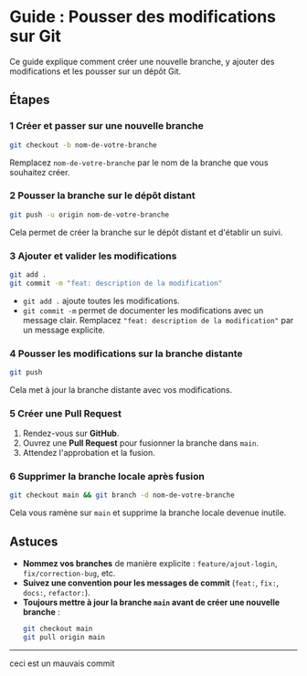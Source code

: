 # Guide : Pousser des modifications sur Git

Ce guide explique comment créer une nouvelle branche, y ajouter des modifications et les pousser sur un dépôt Git.

##  Étapes

### 1️ Créer et passer sur une nouvelle branche
```sh
git checkout -b nom-de-votre-branche
```
Remplacez `nom-de-votre-branche` par le nom de la branche que vous souhaitez créer.

### 2️ Pousser la branche sur le dépôt distant
```sh
git push -u origin nom-de-votre-branche
```
Cela permet de créer la branche sur le dépôt distant et d'établir un suivi.

### 3️ Ajouter et valider les modifications
```sh
git add .
git commit -m "feat: description de la modification"
```
- `git add .` ajoute toutes les modifications.
- `git commit -m` permet de documenter les modifications avec un message clair. Remplacez `"feat: description de la modification"` par un message explicite.

### 4️ Pousser les modifications sur la branche distante
```sh
git push
```
Cela met à jour la branche distante avec vos modifications.

### 5️ Créer une Pull Request
1. Rendez-vous sur **GitHub**.
2. Ouvrez une **Pull Request** pour fusionner la branche dans `main`.
3. Attendez l'approbation et la fusion.

### 6️ Supprimer la branche locale après fusion
```sh
git checkout main && git branch -d nom-de-votre-branche
```
Cela vous ramène sur `main` et supprime la branche locale devenue inutile.

##  Astuces
- **Nommez vos branches** de manière explicite : `feature/ajout-login`, `fix/correction-bug`, etc.
- **Suivez une convention pour les messages de commit** (`feat:`, `fix:`, `docs:`, `refactor:`).
- **Toujours mettre à jour la branche `main` avant de créer une nouvelle branche** :
  ```sh
  git checkout main
  git pull origin main
  ```

---
ceci est un mauvais commit